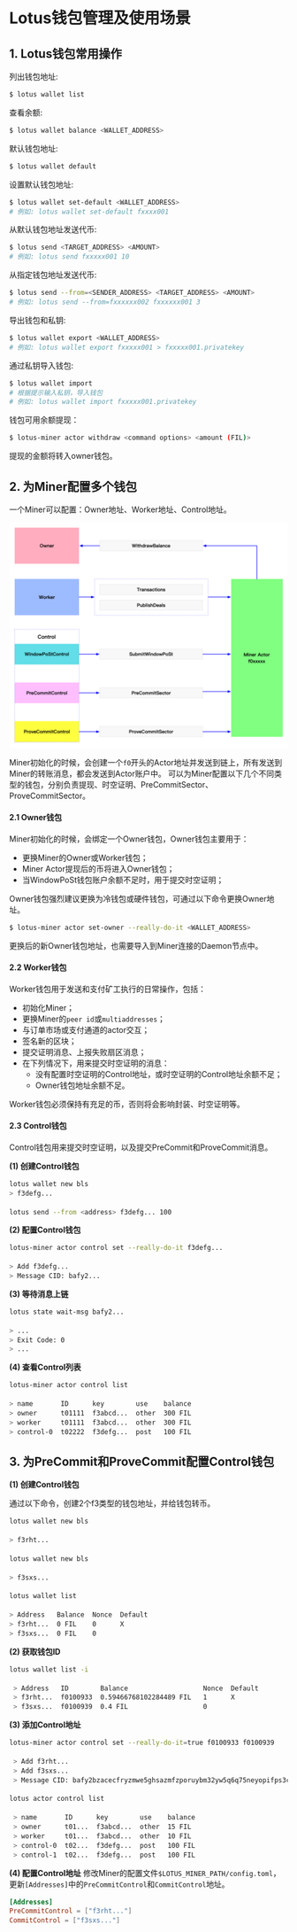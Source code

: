 # Lotus钱包管理及使用场景

## 1. Lotus钱包常用操作
列出钱包地址:
```sh
$ lotus wallet list
```

查看余额:
```sh
$ lotus wallet balance <WALLET_ADDRESS>
```

默认钱包地址:
```sh
$ lotus wallet default
```

设置默认钱包地址:
```sh
$ lotus wallet set-default <WALLET_ADDRESS>
# 例如: lotus wallet set-default fxxxx001
```

从默认钱包地址发送代币:
```sh
$ lotus send <TARGET_ADDRESS> <AMOUNT>
# 例如: lotus send fxxxxx001 10
```

从指定钱包地址发送代币:
```sh
$ lotus send --from=<SENDER_ADDRESS> <TARGET_ADDRESS> <AMOUNT>
# 例如: lotus send --from=fxxxxxx002 fxxxxxx001 3
```

导出钱包和私钥:
```sh
$ lotus wallet export <WALLET_ADDRESS>
# 例如: lotus wallet export fxxxxx001 > fxxxxx001.privatekey
```

通过私钥导入钱包:
```sh
$ lotus wallet import 
# 根据提示输入私钥，导入钱包
# 例如: lotus wallet import fxxxxx001.privatekey
```

钱包可用余额提现：
```sh
$ lotus-miner actor withdraw <command options> <amount (FIL)>
```
提现的金额将转入owner钱包。

## 2. 为Miner配置多个钱包
一个Miner可以配置：Owner地址、Worker地址、Control地址。

<img src="../images/wallet.png" width=600 alt="Multiple wallet">

Miner初始化的时候，会创建一个`f0`开头的Actor地址并发送到链上，所有发送到Miner的转账消息，都会发送到Actor账户中。
可以为Miner配置以下几个不同类型的钱包，分别负责提现、时空证明、PreCommitSector、ProveCommitSector。

#### 2.1 Owner钱包
Miner初始化的时候，会绑定一个Owner钱包，Owner钱包主要用于：
- 更换Miner的Owner或Worker钱包；
- Miner Actor提现后的币将进入Owner钱包；
- 当WindowPoSt钱包账户余额不足时，用于提交时空证明；

Owner钱包强烈建议更换为冷钱包或硬件钱包，可通过以下命令更换Owner地址。
```sh
$ lotus-miner actor set-owner --really-do-it <WALLET_ADDRESS>
```
更换后的新Owner钱包地址，也需要导入到Miner连接的Daemon节点中。

#### 2.2 Worker钱包
Worker钱包用于发送和支付矿工执行的日常操作，包括：
- 初始化Miner；
- 更换Miner的`peer id`或`multiaddresses`；
- 与订单市场或支付通道的actor交互；
- 签名新的区块；
- 提交证明消息、上报失败扇区消息；
- 在下列情况下，用来提交时空证明的消息：
  - 没有配置时空证明的Control地址，或时空证明的Control地址余额不足；
  - Owner钱包地址余额不足。

Worker钱包必须保持有充足的币，否则将会影响封装、时空证明等。

#### 2.3 Control钱包
Control钱包用来提交时空证明，以及提交PreCommit和ProveCommit消息。

**(1) 创建Control钱包**
```sh
lotus wallet new bls
> f3defg...

lotus send --from <address> f3defg... 100
```
**(2) 配置Control钱包**
```sh
lotus-miner actor control set --really-do-it f3defg...

> Add f3defg...
> Message CID: bafy2...
```

**(3) 等待消息上链**
```sh
lotus state wait-msg bafy2...

> ...
> Exit Code: 0
> ...
```

**(4) 查看Control列表**
```sh
lotus-miner actor control list

> name       ID      key        use    balance
> owner      t01111  f3abcd...  other  300 FIL
> worker     t01111  f3abcd...  other  300 FIL
> control-0  t02222  f3defg...  post   100 FIL
```

## 3. 为PreCommit和ProveCommit配置Control钱包
**(1) 创建Control钱包**

通过以下命令，创建2个f3类型的钱包地址，并给钱包转币。
```sh
lotus wallet new bls

> f3rht...

lotus wallet new bls

> f3sxs...

lotus wallet list

> Address   Balance  Nonce  Default
> f3rht...  0 FIL    0      X
> f3sxs...  0 FIL    0
```
**(2) 获取钱包ID**
```sh
lotus wallet list -i

 > Address   ID        Balance                   Nonce  Default
 > f3rht...  f0100933  0.59466768102284489 FIL   1      X
 > f3sxs...  f0100939  0.4 FIL                   0
```
**(3) 添加Control地址**
```sh
lotus-miner actor control set --really-do-it=true f0100933 f0100939

 > Add f3rht...
 > Add f3sxs...
 > Message CID: bafy2bzacecfryzmwe5ghsazmfzporuybm32yw5q6q75neyopifps3c3gll6aq

lotus actor control list

 > name       ID      key        use    balance
 > owner      t01...  f3abcd...  other  15 FIL
 > worker     t01...  f3abcd...  other  10 FIL
 > control-0  t02...  f3defg...  post   100 FIL
 > control-1  t02...  f3defg...  post   100 FIL
```
**(4) 配置Control地址**
修改Miner的配置文件`$LOTUS_MINER_PATH/config.toml`，更新`[Addresses]`中的`PreCommitControl`和`CommitControl`地址。
```toml
[Addresses]
PreCommitControl = ["f3rht..."]
CommitControl = ["f3sxs..."]
```
